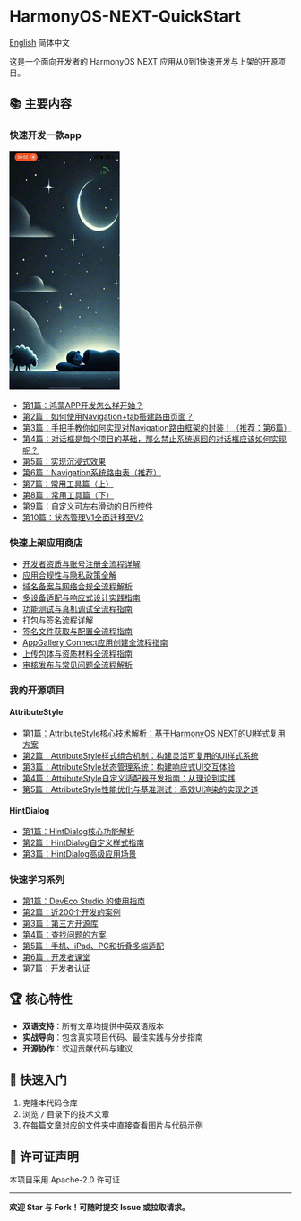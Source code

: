 # HarmonyOS-NEXT-QuickStart

[English](README.md) 简体中文

这是一个面向开发者的 HarmonyOS NEXT 应用从0到1快速开发与上架的开源项目。

## 📚 主要内容

### 快速开发一款app

![](QuickApp/demo.gif)

- [第1篇：鸿蒙APP开发怎么样开始？](QuickApp/001/index_zh.md)
- [第2篇：如何使用Navigation+tab搭建路由页面？](QuickApp/002/index_zh.md)
- [第3篇：手把手教你如何实现对Navigation路由框架的封装！（推荐：第6篇）](QuickApp/003/index_zh.md)
- [第4篇：对话框是每个项目的基础，那么禁止系统返回的对话框应该如何实现呢？](QuickApp/004/index_zh.md)
- [第5篇：实现沉浸式效果](QuickApp/005/index_zh.md)
- [第6篇：Navigation系统路由表（推荐）](QuickApp/006/index_zh.md)
- [第7篇：常用工具篇（上）](QuickApp/007/index_zh.md)
- [第8篇：常用工具篇（下）](QuickApp/008/index_zh.md)
- [第9篇：自定义可左右滑动的日历控件](QuickApp/009/index_zh.md)
- [第10篇：状态管理V1全面迁移至V2](QuickApp/010/index_zh.md)

### 快速上架应用商店

- [开发者资质与账号注册全流程详解](QuickAGC/001/index_zh.md)
- [应用合规性与隐私政策全解](QuickAGC/002/index_zh.md)
- [域名备案与网络合规全流程解析](QuickAGC/003/index_zh.md)
- [多设备适配与响应式设计实践指南](QuickAGC/004/index_zh.md)
- [功能测试与真机调试全流程指南](QuickAGC/005/index_zh.md)
- [打包与签名流程详解](QuickAGC/006/index_zh.md)
- [签名文件获取与配置全流程指南](QuickAGC/007/index_zh.md)
- [AppGallery Connect应用创建全流程指南](QuickAGC/008/index_zh.md)
- [上传包体与资质材料全流程指南](QuickAGC/009/index_zh.md)
- [审核发布与常见问题全流程解析](QuickAGC/010/index_zh.md)

### 我的开源项目

#### AttributeStyle

- [第1篇：AttributeStyle核心技术解析：基于HarmonyOS NEXT的UI样式复用方案](SourceOpen/AttributeStyle/001/index_zh.md)
- [第2篇：AttributeStyle样式组合机制：构建灵活可复用的UI样式系统](SourceOpen/AttributeStyle/002/index_zh.md)
- [第3篇：AttributeStyle状态管理系统：构建响应式UI交互体验](SourceOpen/AttributeStyle/003/index_zh.md)
- [第4篇：AttributeStyle自定义适配器开发指南：从理论到实践](SourceOpen/AttributeStyle/004/index_zh.md)
- [第5篇：AttributeStyle性能优化与基准测试：高效UI渲染的实现之道](SourceOpen/AttributeStyle/005/index_zh.md)

#### HintDialog

- [第1篇：HintDialog核心功能解析](SourceOpen/HintDialog/001/index_zh.md)
- [第2篇：HintDialog自定义样式指南](SourceOpen/HintDialog/002/index_zh.md)
- [第3篇：HintDialog高级应用场景](SourceOpen/HintDialog/003/index_zh.md)

### 快速学习系列

- [第1篇：DevEco Studio 的使用指南](QuickLearn/001/index_zh.md)
- [第2篇：近200个开发的案例](QuickLearn/002/index_zh.md)
- [第3篇：第三方开源库](QuickLearn/003/index_zh.md)
- [第4篇：查找问题的方案](QuickLearn/004/index_zh.md)
- [第5篇：手机、iPad、PC和折叠多端适配](QuickLearn/005/index_zh.md)
- [第6篇：开发者课堂](QuickLearn/006/index_zh.md)
- [第7篇：开发者认证](QuickLearn/007/index_zh.md)

## 🏆 核心特性

- **双语支持**：所有文章均提供中英双语版本
- **实战导向**：包含真实项目代码、最佳实践与分步指南
- **开源协作**：欢迎贡献代码与建议

## 🚀 快速入门

1. 克隆本代码仓库
2. 浏览 `/` 目录下的技术文章
3. 在每篇文章对应的文件夹中直接查看图片与代码示例

## 📄 许可证声明

本项目采用 Apache-2.0 许可证

---

**欢迎 Star 与 Fork！可随时提交 Issue 或拉取请求。**
